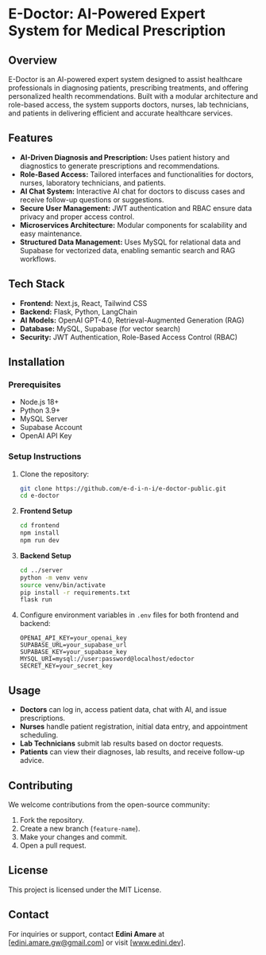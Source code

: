 # E-Doctor: AI-Powered Expert System for Medical Prescription

## Overview

E-Doctor is an AI-powered expert system designed to assist healthcare professionals in diagnosing patients, prescribing treatments, and offering personalized health recommendations. Built with a modular architecture and role-based access, the system supports doctors, nurses, lab technicians, and patients in delivering efficient and accurate healthcare services.

## Features

- **AI-Driven Diagnosis and Prescription:** Uses patient history and diagnostics to generate prescriptions and recommendations.
- **Role-Based Access:** Tailored interfaces and functionalities for doctors, nurses, laboratory technicians, and patients.
- **AI Chat System:** Interactive AI chat for doctors to discuss cases and receive follow-up questions or suggestions.
- **Secure User Management:** JWT authentication and RBAC ensure data privacy and proper access control.
- **Microservices Architecture:** Modular components for scalability and easy maintenance.
- **Structured Data Management:** Uses MySQL for relational data and Supabase for vectorized data, enabling semantic search and RAG workflows.

## Tech Stack

- **Frontend:** Next.js, React, Tailwind CSS
- **Backend:** Flask, Python, LangChain
- **AI Models:** OpenAI GPT-4.0, Retrieval-Augmented Generation (RAG)
- **Database:** MySQL, Supabase (for vector search)
- **Security:** JWT Authentication, Role-Based Access Control (RBAC)

## Installation

### Prerequisites

- Node.js 18+
- Python 3.9+
- MySQL Server
- Supabase Account
- OpenAI API Key

### Setup Instructions

1. Clone the repository:

   ```sh
   git clone https://github.com/e-d-i-n-i/e-doctor-public.git
   cd e-doctor
   ```

2. **Frontend Setup**

   ```sh
   cd frontend
   npm install
   npm run dev
   ```

3. **Backend Setup**

   ```sh
   cd ../server
   python -m venv venv
   source venv/bin/activate
   pip install -r requirements.txt
   flask run
   ```

4. Configure environment variables in `.env` files for both frontend and backend:
   ```env
   OPENAI_API_KEY=your_openai_key
   SUPABASE_URL=your_supabase_url
   SUPABASE_KEY=your_supabase_key
   MYSQL_URI=mysql://user:password@localhost/edoctor
   SECRET_KEY=your_secret_key
   ```

## Usage

- **Doctors** can log in, access patient data, chat with AI, and issue prescriptions.
- **Nurses** handle patient registration, initial data entry, and appointment scheduling.
- **Lab Technicians** submit lab results based on doctor requests.
- **Patients** can view their diagnoses, lab results, and receive follow-up advice.

## Contributing

We welcome contributions from the open-source community:

1. Fork the repository.
2. Create a new branch (`feature-name`).
3. Make your changes and commit.
4. Open a pull request.

## License

This project is licensed under the MIT License.

## Contact

For inquiries or support, contact **Edini Amare** at [edini.amare.gw@gmail.com] or visit [www.edini.dev].
